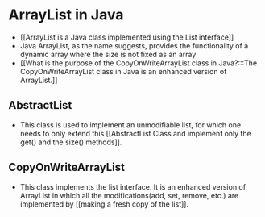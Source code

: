 # ArrayList in Java
- [[ArrayList is a Java class implemented using the List interface]]
- Java ArrayList, as the name suggests, provides the functionality of a dynamic array where the size is not fixed as an
  array
- [[What is the purpose of the CopyOnWriteArrayList class in Java?:::The CopyOnWriteArrayList class in Java is an enhanced version of ArrayList.]]

## AbstractList
- This class is used to implement an unmodifiable list, for which one needs to only extend this [[AbstractList Class and implement only the get() and the size() methods]].

## CopyOnWriteArrayList
- This class implements the list interface. It is an enhanced version of ArrayList in which all the modifications(add, set, remove, etc.) are implemented by [[making a fresh copy of the list]].